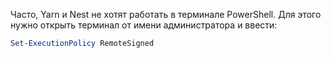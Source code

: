 Часто, Yarn и Nest не хотят работать в терминале PowerShell. Для этого нужно открыть терминал от имени администратора и ввести:
```powershell
Set-ExecutionPolicy RemoteSigned
```
